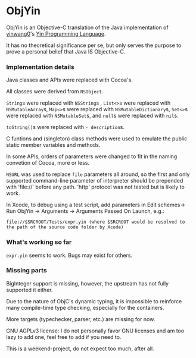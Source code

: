 ObjYin
===

ObjYin is an Objective-C translation of the Java implementation of [yinwang0](https://github.com/yinwang0)'s [Yin Programming Language](https://github.com/yinwang0/yin/).

It has no theoretical significance per se, but only serves the purpose to prove a personal belief that Java IS Objective-C.

### Implementation details

Java classes and APIs were replaced with Cocoa's.

All classes were derived from `NSObject`.

`String`s were replaced with `NSString`s , `List<>`s were replaced with `NSMutableArray`s, `Map<>`s were replaced with `NSMutableDictionary`s, `Set<>`s were replaced with `NSMutableSet`s, and `null`s were replaced with `nil`s.

`toString()`s were replaced with `- description`s.

C funtions and (singleton) class methods were used to emulate the public static member variables and methods.

In some APIs, orders of parameters were changed to fit in the naming convetion of Cocoa, more or less.

`NSURL` was used to replace `file` parameters all around, so the first and only supported command-line parameter of interpreter should be prepended with 'file://' before any path. 'http' protocol was not tested but is likely to work.

In Xcode, to debug using a test script, add parameters in Edit schemes-> Run ObjYin -> Arguments -> Arguments Passed On Launch, e.g.:
  
    file://$SRCROOT/Tests/expr.yin (where $SRCROOT would be resolved to the path of the source code folder by Xcode)

### What's working so far

`expr.yin` seems to work. Bugs may exist for others.

### Missing parts

BigInteger support is missing, however, the upstream has not fully supported it either.

Due to the nature of ObjC's dynamic typing, it is impossible to reinforce many compile-time type checking, especially for the containers.

More targets (typechecker, parser, etc.) are missing for now.

GNU AGPLv3 license: I do not personally favor GNU licenses and am too lazy to add one, feel free to add if you need to.

This is a weekend-project, do not expect too much, after all.
